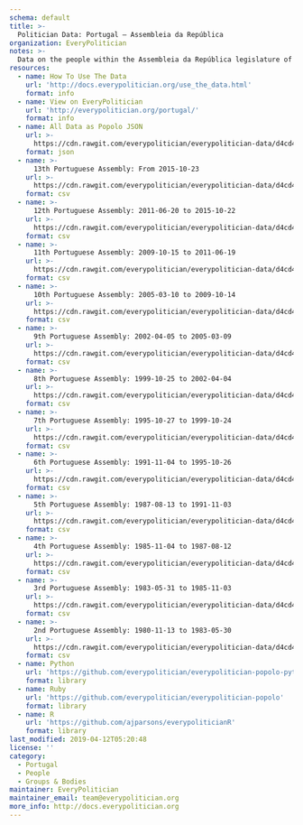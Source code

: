 ```yaml
---
schema: default
title: >-
  Politician Data: Portugal — Assembleia da República
organization: EveryPolitician
notes: >-
  Data on the people within the Assembleia da República legislature of Portugal.
resources:
  - name: How To Use The Data
    url: 'http://docs.everypolitician.org/use_the_data.html'
    format: info
  - name: View on EveryPolitician
    url: 'http://everypolitician.org/portugal/'
    format: info
  - name: All Data as Popolo JSON
    url: >-
      https://cdn.rawgit.com/everypolitician/everypolitician-data/d4cd4080bdb190f52bf325fe2aa2ca83ead7099a/data/Portugal/Assembly/ep-popolo-v1.0.json
    format: json
  - name: >-
      13th Portuguese Assembly: From 2015-10-23
    url: >-
      https://cdn.rawgit.com/everypolitician/everypolitician-data/d4cd4080bdb190f52bf325fe2aa2ca83ead7099a/data/Portugal/Assembly/term-13.csv
    format: csv
  - name: >-
      12th Portuguese Assembly: 2011-06-20 to 2015-10-22
    url: >-
      https://cdn.rawgit.com/everypolitician/everypolitician-data/d4cd4080bdb190f52bf325fe2aa2ca83ead7099a/data/Portugal/Assembly/term-12.csv
    format: csv
  - name: >-
      11th Portuguese Assembly: 2009-10-15 to 2011-06-19
    url: >-
      https://cdn.rawgit.com/everypolitician/everypolitician-data/d4cd4080bdb190f52bf325fe2aa2ca83ead7099a/data/Portugal/Assembly/term-11.csv
    format: csv
  - name: >-
      10th Portuguese Assembly: 2005-03-10 to 2009-10-14
    url: >-
      https://cdn.rawgit.com/everypolitician/everypolitician-data/d4cd4080bdb190f52bf325fe2aa2ca83ead7099a/data/Portugal/Assembly/term-10.csv
    format: csv
  - name: >-
      9th Portuguese Assembly: 2002-04-05 to 2005-03-09
    url: >-
      https://cdn.rawgit.com/everypolitician/everypolitician-data/d4cd4080bdb190f52bf325fe2aa2ca83ead7099a/data/Portugal/Assembly/term-9.csv
    format: csv
  - name: >-
      8th Portuguese Assembly: 1999-10-25 to 2002-04-04
    url: >-
      https://cdn.rawgit.com/everypolitician/everypolitician-data/d4cd4080bdb190f52bf325fe2aa2ca83ead7099a/data/Portugal/Assembly/term-8.csv
    format: csv
  - name: >-
      7th Portuguese Assembly: 1995-10-27 to 1999-10-24
    url: >-
      https://cdn.rawgit.com/everypolitician/everypolitician-data/d4cd4080bdb190f52bf325fe2aa2ca83ead7099a/data/Portugal/Assembly/term-7.csv
    format: csv
  - name: >-
      6th Portuguese Assembly: 1991-11-04 to 1995-10-26
    url: >-
      https://cdn.rawgit.com/everypolitician/everypolitician-data/d4cd4080bdb190f52bf325fe2aa2ca83ead7099a/data/Portugal/Assembly/term-6.csv
    format: csv
  - name: >-
      5th Portuguese Assembly: 1987-08-13 to 1991-11-03
    url: >-
      https://cdn.rawgit.com/everypolitician/everypolitician-data/d4cd4080bdb190f52bf325fe2aa2ca83ead7099a/data/Portugal/Assembly/term-5.csv
    format: csv
  - name: >-
      4th Portuguese Assembly: 1985-11-04 to 1987-08-12
    url: >-
      https://cdn.rawgit.com/everypolitician/everypolitician-data/d4cd4080bdb190f52bf325fe2aa2ca83ead7099a/data/Portugal/Assembly/term-4.csv
    format: csv
  - name: >-
      3rd Portuguese Assembly: 1983-05-31 to 1985-11-03
    url: >-
      https://cdn.rawgit.com/everypolitician/everypolitician-data/d4cd4080bdb190f52bf325fe2aa2ca83ead7099a/data/Portugal/Assembly/term-3.csv
    format: csv
  - name: >-
      2nd Portuguese Assembly: 1980-11-13 to 1983-05-30
    url: >-
      https://cdn.rawgit.com/everypolitician/everypolitician-data/d4cd4080bdb190f52bf325fe2aa2ca83ead7099a/data/Portugal/Assembly/term-2.csv
    format: csv
  - name: Python
    url: 'https://github.com/everypolitician/everypolitician-popolo-python'
    format: library
  - name: Ruby
    url: 'https://github.com/everypolitician/everypolitician-popolo'
    format: library
  - name: R
    url: 'https://github.com/ajparsons/everypoliticianR'
    format: library
last_modified: 2019-04-12T05:20:48
license: ''
category:
  - Portugal
  - People
  - Groups & Bodies
maintainer: EveryPolitician
maintainer_email: team@everypolitician.org
more_info: http://docs.everypolitician.org
---
```


